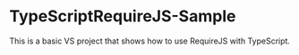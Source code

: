 TypeScriptRequireJS-Sample
==========================

This is a basic VS project that shows how to use RequireJS with TypeScript.

